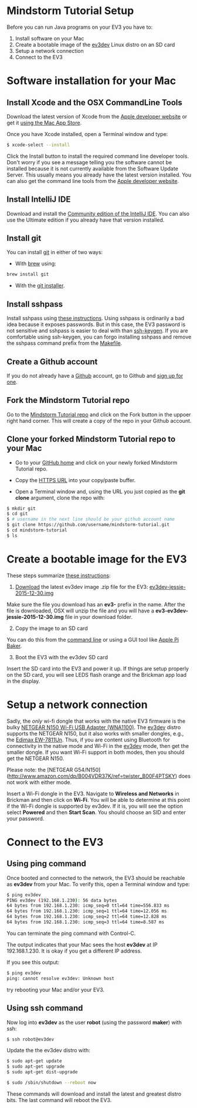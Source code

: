 # Mindstorm Tutorial Setup

Before you can run Java programs on your EV3 you have to:

1. Install software on your Mac 
2. Create a bootable image of the [ev3dev](http://www.ev3dev.org) Linux distro on an SD card
3. Setup a network connection
4. Connect to the EV3

# Software installation for your Mac

## Install Xcode and the OSX CommandLine Tools
  Download the latest version of Xcode from the [Apple developer website](https://developer.apple.com/xcode/download/) 
or get it [using the Mac App Store](http://itunes.apple.com/us/app/xcode/id497799835).

  Once you have Xcode installed, open a Terminal window and type:
   
```bash
$ xcode-select --install
```

Click the Install button to install the required command line developer tools. 
Don't worry if you see a message telling you the software cannot be installed because it is 
not currently available from the Software Update Server. This usually means you already have 
the latest version installed. You can also get the command line tools from the
[Apple developer website](https://developer.apple.com/downloads/index.action).

## Install IntelliJ IDE
Download and install the [Community edition of the IntelliJ IDE]((https://www.jetbrains.com/idea/)). You can
also use the Ultimate edition if you already have that version installed.

## Install git 
You can install [git](https://en.wikipedia.org/wiki/Git_\(software\)) in either of two ways:

* With [brew](http://brew.sh) using: 

``` bash
brew install git
```

* With the [git installer]((https://git-scm.com)).

## Install sshpass
  Install sshpass using [these instructions](https://gist.github.com/arunoda/7790979).
Using sshpass is ordinarily a bad idea because it exposes passwords. But in this case,
the EV3 password is not sensitive and sshpass is easier to deal with than 
[ssh-keygen](https://www.digitalocean.com/community/tutorials/how-to-set-up-ssh-keys--2).
If you are comfortable using ssh-keygen, you can forgo installing sshpass and remove 
the sshpass command prefix from the [Makefile](https://github.com/ev3dev-lang-java/mindstorm-tutorial/blob/master/Makefile).

## Create a Github account
If you do not already have a [Github](https://github.com) account, 
go to Github and [sign up for one](https://github.com/join).

## Fork the Mindstorm Tutorial repo
Go to the [Mindstorm Tutorial repo](https://github.com/ev3dev-lang-java/mindstorm-tutorial) and click on the 
Fork button in the uppoer right hand corner. This will create a copy of the repo in your Github account.

## Clone your forked Mindstorm Tutorial repo to your Mac

* Go to your [GitHub home](https://github.com) and click on your newly forked Mindstorm Tutorial repo.

* Copy the [HTTPS URL](https://help.github.com/articles/which-remote-url-should-i-use/) into your copy/paste buffer.

* Open a Terminal window and, using the URL you just copied as the **git clone** argument, clone the repo with:

```bash
$ mkdir git
$ cd git
$ # username in the next line should be your github account name
$ git clone https://github.com/username/mindstorm-tutorial.git
$ cd mindstorm-tutorial
$ ls
```

# Create a bootable image for the EV3

These steps summarize [these instructions](http://www.ev3dev.org/docs/getting-started/):

1. [Download](https://github.com/ev3dev/ev3dev/releases) the latest ev3dev image .zip file for the EV3: 
[ev3dev-jessie-2015-12-30.img](https://github.com/ev3dev/ev3dev/releases/download/ev3dev-jessie-2015-12-30/ev3-ev3dev-jessie-2015-12-30.img.zip) 

Make sure the file you download has an **ev3-** prefix in the name. After the file is downloaded, OSX will unzip the file and
you will have a **ev3-ev3dev-jessie-2015-12-30.img** file in your download folder.

2. Copy the image to an SD card
  
You can do this from the [command line](http://www.ev3dev.org/docs/tutorials/writing-sd-card-image-osx-command-line/)
or using a GUI tool like [Apple Pi Baker](http://www.tweaking4all.com/hardware/raspberry-pi/macosx-apple-pi-baker/).

3. Boot the EV3 with the ev3dev SD card

Insert the SD card into the EV3 and power it up. 
If things are setup properly on the SD card, you will see LEDS flash orange and the Brickman app load in the display.

# Setup a network connection
 
  Sadly, the *only* wi-fi dongle that works with the native EV3 firmware is the bulky
[NETGEAR N150 Wi-Fi USB Adapter (WNA1100)](http://www.amazon.com/NETGEAR-N150-Wi-Fi-Adapter-WNA1100/dp/B0036R9XRU).
The [ev3dev](http://www.ev3dev.org) distro supports the NETGEAR N150, but it also works with smaller dongles, e.g.,
the [Edimax EW-7811Un](http://www.amazon.com/Edimax-EW-7811Un-150Mbps-Raspberry-Supports/dp/B003MTTJOY).
Thus, if you are content using Bluetooth for connectivity in the native mode and Wi-Fi in the 
[ev3dev](http://www.ev3dev.org)
mode, then get the smaller dongle. If you want Wi-Fi support in both modes, then you should get the NETGEAR N150.

Please note: the [NETGEAR G54/N150] (http://www.amazon.com/dp/B004VDR37K/ref=twister_B00F4PTSKY) 
does not work with either mode.

Insert a Wi-Fi dongle in the EV3. Navigate to **Wireless and Networks** in Brickman and then click on **Wi-Fi**.
You will be able to determine at this point if the Wi-Fi dongle is supported by ev3dev. If it is, you will see the option
select **Powered** and then **Start Scan**.  You should choose an SID and enter your password. 

# Connect to the EV3 

## Using ping command

Once booted and connected to the network, the EV3 should be reachable as **ev3dev** from your Mac. 
To verify this, open a Terminal window and type:

```bash
$ ping ev3dev
PING ev3dev (192.168.1.230): 56 data bytes
64 bytes from 192.168.1.230: icmp_seq=0 ttl=64 time=556.833 ms
64 bytes from 192.168.1.230: icmp_seq=1 ttl=64 time=12.056 ms
64 bytes from 192.168.1.230: icmp_seq=2 ttl=64 time=12.828 ms
64 bytes from 192.168.1.230: icmp_seq=3 ttl=64 time=8.587 ms
```

You can terminate the ping command with Control-C.

The output indicates that your Mac sees the host **ev3dev** at IP 192.168.1.230.
It is okay if you get a different IP address. 

If you see this output:

```bash
$ ping ev3dev
ping: cannot resolve ev3dev: Unknown host
```

try rebooting your Mac and/or your EV3.

## Using ssh command

Now log into **ev3dev** as the user **robot** (using the password **maker**) with ssh:

```bash
$ ssh robot@ev3dev
```

Update the the ev3dev distro with:

```bash
$ sudo apt-get update
$ sudo apt-get upgrade
$ sudo apt-get dist-upgrade

$ sudo /sbin/shutdown --reboot now
```

These commands will download and install the latest and greatest distro bits.
The last command will reboot the EV3.


